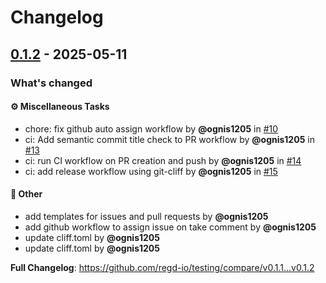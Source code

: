 <!---
Licensed to the Apache Software Foundation (ASF) under one
or more contributor license agreements.  See the NOTICE file
distributed with this work for additional information
regarding copyright ownership.  The ASF licenses this file
to you under the Apache License, Version 2.0 (the
"License"); you may not use this file except in compliance
with the License.  You may obtain a copy of the License at

http://www.apache.org/licenses/LICENSE-2.0

Unless required by applicable law or agreed to in writing,
software distributed under the License is distributed on an
"AS IS" BASIS, WITHOUT WARRANTIES OR CONDITIONS OF ANY
KIND, either express or implied.  See the License for the
specific language governing permissions and limitations
under the License.
-->
# Changelog

## [0.1.2](https://github.com/regd-io/testing/tree/0.1.2) - 2025-05-11

### What's changed

#### <!-- 07 -->⚙️ Miscellaneous Tasks
* chore: fix github auto assign workflow by **@ognis1205** in [#10](https://github.com/regd-io/testing/pull/10)
* ci: Add semantic commit title check to PR workflow by **@ognis1205** in [#13](https://github.com/regd-io/testing/pull/13)
* ci: run CI workflow on PR creation and push by **@ognis1205** in [#14](https://github.com/regd-io/testing/pull/14)
* ci: add release workflow using git-cliff by **@ognis1205** in [#15](https://github.com/regd-io/testing/pull/15)

#### <!-- 09 -->💼 Other
* add templates for issues and pull requests by **@ognis1205**
* add github workflow to assign issue on take comment by **@ognis1205**
* update cliff.toml by **@ognis1205**
* update cliff.toml by **@ognis1205**

**Full Changelog**: https://github.com/regd-io/testing/compare/v0.1.1...v0.1.2
<!-- generated by git-cliff -->
